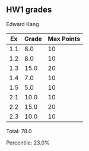 ## HW1 grades
Edward Kang

|Ex|Grade|Max Points|
|--|-----|----------|
|1.1|8.0|10|
|1.2|8.0|10|
|1.3|15.0|20|
|1.4|7.0|10|
|1.5|5.0|10|
|2.1|10.0|10|
|2.2|15.0|20|
|2.3|10.0|10|

Total: 78.0

Percentile: 23.0%